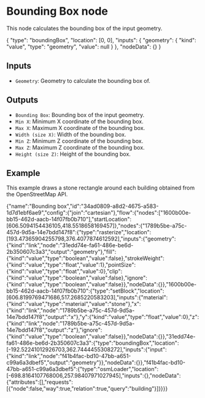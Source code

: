 # Bounding Box node

This node calculates the bounding box of the input geometry.

<Node>
    {
        "type": "boundingBox",
        "location": [0, 0],
        "inputs": {
            "geometry": {
                "kind": "value",
                "type": "geometry",
                "value": null
            }
        },
        "nodeData": {}
    }
</Node>

## Inputs

-   `Geometry`: Geometry to calculate the bounding box of.

## Outputs

-   `Bounding Box`: Bounding box of the input geometry.
-   `Min X`: Minimum X coordinate of the bounding box.
-   `Max X`: Maximum X coordinate of the bounding box.
-   `Width (size X)`: Width of the bounding box.
-   `Min Z`: Minimum Z coordinate of the bounding box.
-   `Max Z`: Maximum Z coordinate of the bounding box.
-   `Height (size Z)`: Height of the bounding box.

## Example

This example draws a stone rectangle around each building obtained from the OpenStreetMap API.

<NodeGraph>
    {"name":"Bounding box","id":"34ad0809-a8d2-4675-a583-1d7d1ebf6ae9","config":{"join":"cartesian"},"flow":{"nodes":["1600b00e-bb15-462d-aacb-14f07fb0b710"],"startLocation":[606.5094154436105,418.5518658169457]},"nodes":{"1789b5be-a75c-457d-9d5a-14e7bdd147f8":{"type":"rasterize","location":[193.47365904255798,376.4077874612592],"inputs":{"geometry":{"kind":"link","node":"31edd74e-fa61-486e-be6d-2b350607c3a3","output":"geometry"},"fill":{"kind":"value","type":"boolean","value":false},"strokeWeight":{"kind":"value","type":"float","value":1},"pointSize":{"kind":"value","type":"float","value":0},"clip":{"kind":"value","type":"boolean","value":false},"ignore":{"kind":"value","type":"boolean","value":false}},"nodeData":{}},"1600b00e-bb15-462d-aacb-14f07fb0b710":{"type":"setBlock","location":[606.8199769471686,517.2685220583203],"inputs":{"material":{"kind":"value","type":"material","value":"stone"},"x":{"kind":"link","node":"1789b5be-a75c-457d-9d5a-14e7bdd147f8","output":"x"},"y":{"kind":"value","type":"float","value":0},"z":{"kind":"link","node":"1789b5be-a75c-457d-9d5a-14e7bdd147f8","output":"z"},"ignore":{"kind":"value","type":"boolean","value":false}},"nodeData":{}},"31edd74e-fa61-486e-be6d-2b350607c3a3":{"type":"boundingBox","location":[-192.52241012926703,362.7444455308272],"inputs":{"input":{"kind":"link","node":"f41b4fac-bd10-47bb-a651-c99a6a3dbef5","output":"geometry"}},"nodeData":{}},"f41b4fac-bd10-47bb-a651-c99a6a3dbef5":{"type":"osmLoader","location":[-698.8164107768006,257.98407971027945],"inputs":{},"nodeData":{"attributes":[],"requests":[{"node":false,"way":true,"relation":true,"query":"building"}]}}}}
</NodeGraph>
